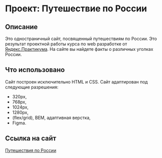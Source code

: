 # Проект: Путешествие по России

## Описание
Это одностраничный сайт, посвященный путешествиям по России. Это результат проектной работы курса по web разработке от [Яндекс.Практикума](https://praktikum.yandex.ru/).
На сайте вы найдете факты о различных уголках России.

## Что использовано
Сайт построен исключительно HTML и CSS.
Сайт адаптирован под следующие разрешения:
- 320px,
- 768px,
- 1024px,
- 1280px,
- (flex/grid), BEM, адаптивная верстка,
- Figma.

## Ссылка на сайт
[Путешествия по России](https://slavasamoylov.github.io/russian-travel/)
